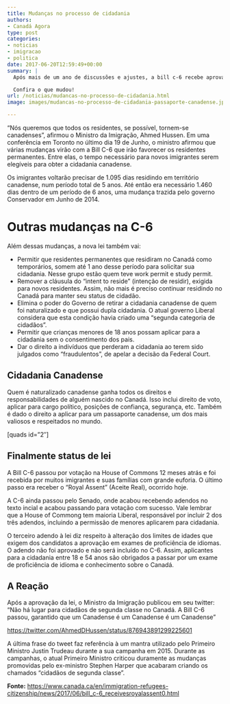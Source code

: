 ```yaml
---
title: Mudanças no processo de cidadania
authors:
- Canadá Agora
type: post
categories:
- noticias
- imigracao
- politica
date: 2017-06-20T12:59:49+00:00
summary: |
  Após mais de um ano de discussões e ajustes, a bill c-6 recebe aprovação e traz muitas mudanças no processos de cidadania do Canadá.

  Confira o que mudou!
url: /noticias/mudancas-no-processo-de-cidadania.html
image: images/mudancas-no-processo-de-cidadania-passaporte-canadense.jpg

---
```

&#8220;Nós queremos que todos os residentes, se possível, tornem-se canadenses&#8221;, afirmou o Ministro da Imigração, Ahmed Hussen. Em uma conferência em Toronto no último dia 19 de Junho, o ministro afirmou que várias mudanças virão com a Bill C-6 que irão favorecer os residentes permanentes. Entre elas, o tempo necessário para novos imigrantes serem elegíveis para obter a cidadania canadense.

Os imigrantes voltarão precisar de 1.095 dias residindo em território canadense, num período total de 5 anos. Até então era necessário 1.460 dias dentro de um período de 6 anos, uma mudança trazida pelo governo Conservador em Junho de 2014.

# Outras mudanças na C-6

Além dessas mudanças, a nova lei também vai:

  * Permitir que residentes permanentes que residiram no Canadá como temporários, somem até 1 ano desse período para solicitar sua cidadania. Nesse grupo estão quem teve work permit e study permit.
  * Remover a cláusula do &#8220;intent to reside&#8221; (intenção de residir), exigida para novos residentes. Assim, não mais é preciso continuar residindo no Canadá para manter seu status de cidadão.
  * Elimina o poder do Governo de retirar a cidadania canadense de quem foi naturalizado e que possui dupla cidadania. O atual governo Liberal considera que esta condição havia criado uma &#8220;segunda categoria de cidadãos&#8221;.
  * Permitir que crianças menores de 18 anos possam aplicar para a cidadania sem o consentimento dos pais.
  * Dar o direito a indivíduos que perderam a cidadania ao terem sido julgados como &#8220;fraudulentos&#8221;, de apelar a decisão da Federal Court.

## Cidadania Canadense

Quem é naturalizado canadense ganha todos os direitos e responsabilidades de alguém nascido no Canadá. Isso inclui direito de voto, aplicar para cargo político, posições de confiança, segurança, etc. Também é dado o direito a aplicar para um passaporte canadense, um dos mais valiosos e respeitados no mundo.

[quads id=&#8221;2&#8243;]

## Finalmente status de lei

A Bill C-6 passou por votação na House of Commons 12 meses atrás e foi recebida por muitos imigrantes e suas famílias com grande euforia. O último passo era receber o &#8220;Royal Assent&#8221; (Aceite Real), ocorrido hoje.

A C-6 ainda passou pelo Senado, onde acabou recebendo adendos no texto incial e acabou passando para votação com sucesso. Vale lembrar que a House of Commong tem maioria Liberal, responsável por incluir 2 dos três adendos, incluindo a permissão de menores aplicarem para cidadania.

O terceiro adendo à lei diz respeito à alteração dos limites de idades que exigem dos candidatos a aprovação em exames de proficiência de idiomas. O adendo não foi aprovado e não será incluído no C-6. Assim, aplicantes para a cidadania entre 18 e 54 anos são obrigados a passar por um exame de proficiência de idioma e conhecimento sobre o Canadá.

## A Reação

Após a aprovação da lei, o Ministro da Imigração publicou em seu twitter: &#8220;Não há lugar para cidadãos de segunda classe no Canadá. A Bill C-6 passou, garantido que um Canadense é um Canadense é um Canadense&#8221;

https://twitter.com/AhmedDHussen/status/876943891299225601

A última frase do tweet faz referência à um mantra utilizado pelo Primeiro Ministro Justin Trudeau durante a sua campanha em 2015. Durante as campanhas, o atual Primeiro Ministro criticou duramente as mudanças promovidas pelo ex-ministro Stephen Harper que acabaram criando os chamados &#8220;cidadãos de segunda classe&#8221;.

**Fonte:** <a href="https://www.canada.ca/en/immigration-refugees-citizenship/news/2017/06/bill_c-6_receivesroyalassent0.html" target="_blank" rel="noopener">https://www.canada.ca/en/immigration-refugees-citizenship/news/2017/06/bill_c-6_receivesroyalassent0.html</a>